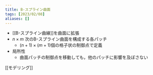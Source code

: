 ```yaml
---
title: B-スプライン曲面
tags: [2023/02/08]
aliases: []
---
```


- [[B-スプライン曲線]]を曲面に拡張
- $n×m$ 次のB-スプライン曲面を構成する各パッチ
	- $(n+1)×(m+1)$個の格子状の制御点で定義
- 局所性
	- 曲面パッチの制御点を移動しても，他のパッチに影響を及ぼさない

[[モデリング]]